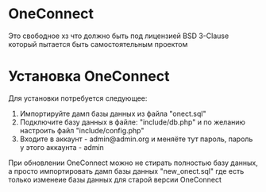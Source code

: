 <h1>OneConnect</h1>
<p>Это свободное хз что должно быть под лицензией BSD 3-Clause который пытается быть самостоятельным проектом</p>
<h1>Установка OneConnect</h1>
<p>Для установки потребуется следующее: </p>
<ol>
  <li>Импортируйте дамп базы данных из файла "onect.sql"</li>
  <li>Подключите базу данных в файле: "include/db.php" и по желанию настроить файл "include/config.php"</li>
  <li>Входите в аккаунт - admin@admin.org и меняёте тут пароль, пароль у этого аккаунта - admin</li>
</ol>
<p>При обновлении OneConnect можно не стирать полностью базу данных, а просто импортировать дамп базы данных "new_onect.sql" где есть только изменеие базы данных для старой версии OneConnect</p>

